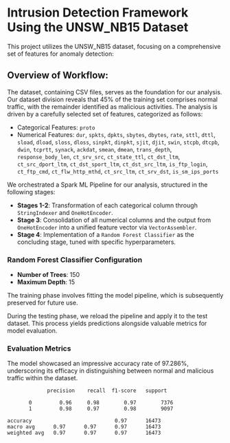 # Intrusion Detection Framework Using the UNSW_NB15 Dataset
This project utilizes the UNSW_NB15 dataset, focusing on a comprehensive set of features for anomaly detection:

## Overview of Workflow:

The dataset, containing CSV files, serves as the foundation for our analysis. Our dataset division reveals that 45% of the training set comprises normal traffic, with the remainder identified as malicious activities. The analysis is driven by a carefully selected set of features, categorized as follows:

- Categorical Features: `proto`
- Numerical Features: `dur`, `spkts`, `dpkts`, `sbytes`, `dbytes`, `rate`, `sttl`, `dttl`, `sload`, `dload`, `sloss`, `dloss`, `sinpkt`, `dinpkt`, `sjit`, `djit`, `swin`, `stcpb`, `dtcpb`, `dwin`, `tcprtt`, `synack`, `ackdat`, `smean`, `dmean`, `trans_depth`, `response_body_len`, `ct_srv_src`, `ct_state_ttl`, `ct_dst_ltm`, `ct_src_dport_ltm`, `ct_dst_sport_ltm`, `ct_dst_src_ltm`, `is_ftp_login`, `ct_ftp_cmd`, `ct_flw_http_mthd`, `ct_src_ltm`, `ct_srv_dst`, `is_sm_ips_ports`

We orchestrated a Spark ML Pipeline for our analysis, structured in the following stages:

- **Stages 1-2**: Transformation of each categorical column through `StringIndexer` and `OneHotEncoder`.
- **Stage 3**: Consolidation of all numerical columns and the output from `OneHotEncoder` into a unified feature vector via `VectorAssembler`.
- **Stage 4**: Implementation of a `Random Forest Classifier` as the concluding stage, tuned with specific hyperparameters.

### Random Forest Classifier Configuration
- **Number of Trees**: 150
- **Maximum Depth**: 15

The training phase involves fitting the model pipeline, which is subsequently preserved for future use.

During the testing phase, we reload the pipeline and apply it to the test dataset. This process yields predictions alongside valuable metrics for model evaluation.

### Evaluation Metrics
The model showcased an impressive accuracy rate of 97.286%, underscoring its efficacy in distinguishing between normal and malicious traffic within the dataset.


                 precision    recall  f1-score   support

           0         0.96     0.98        0.97        7376
           1         0.98     0.97        0.98        9097

    accuracy                           0.97      16473
    macro avg      0.97      0.97      0.97      16473
    weighted avg   0.97      0.97      0.97      16473
